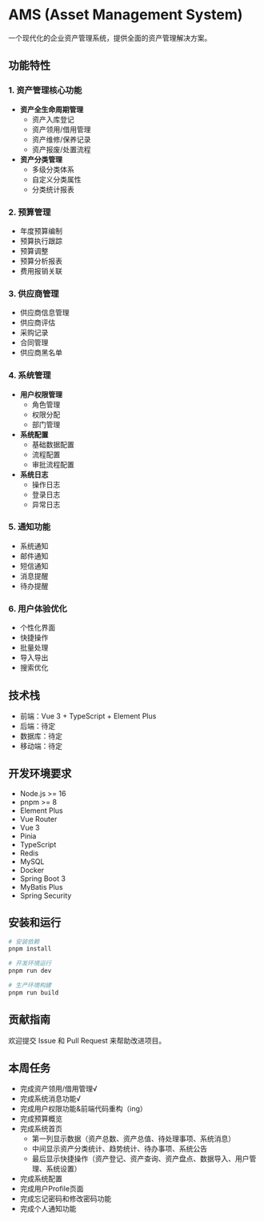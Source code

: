 # AMS (Asset Management System)

一个现代化的企业资产管理系统，提供全面的资产管理解决方案。

## 功能特性

### 1. 资产管理核心功能

- **资产全生命周期管理**
  - 资产入库登记
  - 资产领用/借用管理
  - 资产维修/保养记录
  - 资产报废/处置流程
- **资产分类管理**
  - 多级分类体系
  - 自定义分类属性
  - 分类统计报表

### 2. 预算管理

- 年度预算编制
- 预算执行跟踪
- 预算调整
- 预算分析报表
- 费用报销关联

### 3. 供应商管理

- 供应商信息管理
- 供应商评估
- 采购记录
- 合同管理
- 供应商黑名单

### 4. 系统管理

- **用户权限管理**
  - 角色管理
  - 权限分配
  - 部门管理
- **系统配置**
  - 基础数据配置
  - 流程配置
  - 审批流程配置
- **系统日志**
  - 操作日志
  - 登录日志
  - 异常日志

### 5. 通知功能

- 系统通知
- 邮件通知
- 短信通知
- 消息提醒
- 待办提醒

### 6. 用户体验优化

- 个性化界面
- 快捷操作
- 批量处理
- 导入导出
- 搜索优化

## 技术栈

- 前端：Vue 3 + TypeScript + Element Plus
- 后端：待定
- 数据库：待定
- 移动端：待定

## 开发环境要求

- Node.js >= 16
- pnpm >= 8
- Element Plus
- Vue Router
- Vue 3
- Pinia
- TypeScript
- Redis
- MySQL
- Docker
- Spring Boot 3
- MyBatis Plus
- Spring Security

## 安装和运行

```bash
# 安装依赖
pnpm install

# 开发环境运行
pnpm run dev

# 生产环境构建
pnpm run build
```

## 贡献指南

欢迎提交 Issue 和 Pull Request 来帮助改进项目。

## 本周任务

- 完成资产领用/借用管理√
- 完成系统消息功能√
- 完成用户权限功能&前端代码重构（ing）
- 完成预算概览
- 完成系统首页
  - 第一列显示数据（资产总数、资产总值、待处理事项、系统消息）
  - 中间显示资产分类统计、趋势统计、待办事项、系统公告
  - 最后显示快捷操作（资产登记、资产查询、资产盘点、数据导入、用户管理、系统设置）
- 完成系统配置
- 完成用户Profile页面
- 完成忘记密码和修改密码功能
- 完成个人通知功能
